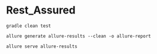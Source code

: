 # Rest_Assured

```
gradle clean test
```
```
allure generate allure-results --clean -o allure-report
```
```
allure serve allure-results 
```
